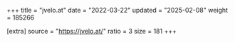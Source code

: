 +++
title = "jvelo.at"
date = "2022-03-22"
updated = "2025-02-08"
weight = 185266

[extra]
source = "https://jvelo.at/"
ratio = 3
size = 181
+++
